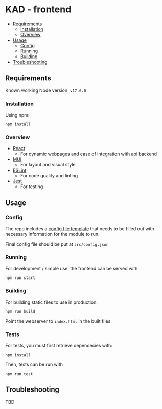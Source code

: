 # KAD - frontend

- [Requirements](#requirements)
    - [Installation](#installation)
    - [Overview](#overview)
- [Usage](#usage)
    - [Config](#config)
    - [Running](#running)
    - [Building](#building)
- [Troubleshooting](#troubleshooting)

## Requirements

Known working Node version: `v17.6.0`

### Installation

Using npm:
```
npm install
```

### Overview

- [React](https://github.com/facebook/react)
    - For dynamic webpages and ease of integration with api backend
- [MUI](https://github.com/mui/material-ui)
    - For layout and visual style
- [ESLint](https://github.com/eslint/eslint)
    - For code quality and linting
- [Jest](https://github.com/facebook/jest)
    - For testing

## Usage

### Config

The repo includes a [config file template](src/config.json.template) that needs to be filled out with necessary information for the module to run.

Final config file should be put at `src/config.json` 

### Running

For development / simple use, the frontend can be served with:
```
npm run start
```

### Building

For building static files to use in production:
```
npm run build
```

Point the webserver to `index.html` in the built files.

### Tests
For tests, you must first retrieve dependecies with:
```
npm install
```

Then, tests can be run with
```
npm run test
```


## Troubleshooting

TBD